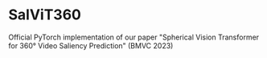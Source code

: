 # SalViT360
Official PyTorch implementation of our paper "Spherical Vision Transformer for 360° Video Saliency Prediction" (BMVC 2023)
